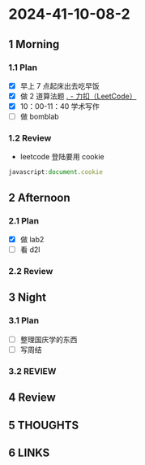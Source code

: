 # 2024-41-10-08-2

## 1 Morning

### 1.1 Plan

- [x] 早上 7 点起床出去吃早饭
- [x] 做 2 道算法题 [. - 力扣（LeetCode）](https://leetcode.cn/problems/palindrome-partitioning/description/)
- [x] 10：00-11：40 学术写作
- [ ] 做 bomblab

### 1.2 Review

- leetcode 登陆要用 cookie

```js
javascript:document.cookie
```

## 2 Afternoon

### 2.1 Plan

- [x] 做 lab2
- [ ] 看 d2l

### 2.2 Review

## 3 Night

### 3.1 Plan

- [ ] 整理国庆学的东西
- [ ] 写周结

### 3.2 REVIEW

## 4 Review

## 5 THOUGHTS

## 6 LINKS
